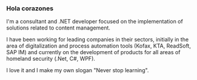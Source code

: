 ### Hola corazones

I'm a consultant and .NET developer focused on the implementation of solutions related to content management.

I have been working for leading companies in their sectors, initially in the area of digitalization and process automation tools (Kofax, KTA, ReadSoft, SAP IM) and currently on the development of products for all areas of homeland security (.Net, C#, WPF).

I love it and I make my own slogan "Never stop learning".
